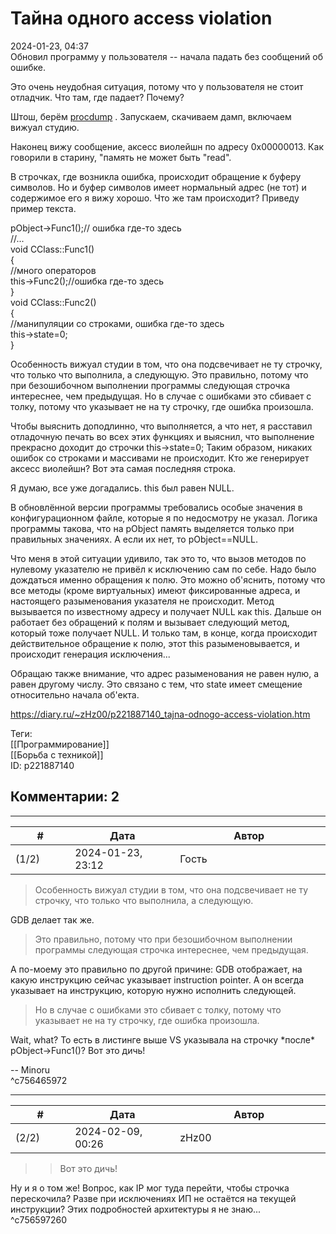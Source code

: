 Тайна одного access violation
=============================

  
2024-01-23, 04:37  
 Обновил программу у пользователя -- начала падать без сообщений об ошибке.   
   
 Это очень неудобная ситуация, потому что у пользователя не стоит отладчик. Что там, где падает? Почему?   
   
 Штош, берём  [procdump](Кратчайшее%20руководство%20по%20отладке%20при%20помощи%20дампов%20памяти)  . Запускаем, скачиваем дамп, включаем вижуал студию.   
   
 Наконец вижу сообщение, аксесс виолейшн по адресу 0x00000013. Как говорили в старину, "память не может быть "read".   
   
 В строчках, где возникла ошибка, происходит обращение к буферу символов. Но и буфер символов имеет нормальный адрес (не тот) и содержимое его я вижу хорошо. Что же там происходит? Приведу пример текста.   
   
 pObject->Func1();// ошибка где-то здесь   
 //...   
 void CClass::Func1()   
 {   
 //много операторов   
 this->Func2();//ошибка где-то здесь   
 }   
 void CClass::Func2()   
 {   
 //манипуляции со строками, ошибка где-то здесь   
 this->state=0;   
 }   
   
 Особенность вижуал студии в том, что она подсвечивает не ту строчку, что только что выполнила, а следующую. Это правильно, потому что при безошибочном выполнении программы следующая строчка интереснее, чем предыдущая. Но в случае с ошибками это сбивает с толку, потому что указывает не на ту строчку, где ошибка произошла.   
   
 Чтобы выяснить доподлинно, что выполняется, а что нет, я расставил отладочную печать во всех этих функциях и выяснил, что выполнение прекрасно доходит до строчки this->state=0; Таким образом, никаких ошибок со строками и массивами не происходит. Кто же генерирует аксесс виолейшн? Вот эта самая последняя строка.   
   
 Я думаю, все уже догадались. this был равен NULL.   
   
 В обновлённой версии программы требовались особые значения в конфигурационном файле, которые я по недосмотру не указал. Логика программы такова, что на pObject память выделяется только при правильных значениях. А если их нет, то pObject==NULL.   
   
 Что меня в этой ситуации удивило, так это то, что вызов методов по нулевому указателю не привёл к исключению сам по себе. Надо было дождаться именно обращения к полю. Это можно об'яснить, потому что все методы (кроме виртуальных) имеют фиксированные адреса, и настоящего разыменования указателя не происходит. Метод вызывается по известному адресу и получает NULL как this. Дальше он работает без обращений к полям и вызывает следующий метод, который тоже получает NULL. И только там, в конце, когда происходит действительное обращение к полю, этот this разыменовывается, и происходит генерация исключения...   
   
 Обращаю также внимание, что адрес разыменования не равен нулю, а равен другому числу. Это связано с тем, что state имеет смещение относительно начала об'екта.   
  
<https://diary.ru/~zHz00/p221887140_tajna-odnogo-access-violation.htm>  
  
Теги:  
[[Программирование]]  
[[Борьба с техникой]]  
ID: p221887140  


Комментарии: 2
--------------

  


---



|         #         |              Дата              |                     Автор                     |           ID           |
| --- | --- | --- | --- |
| (1/2) | 2024-01-23, 23:12 | Гость | c756465972 |

  
 > Особенность вижуал студии в том, что она подсвечивает не ту строчку, что только что выполнила, а следующую.   
   
 GDB делает так же.   
   
 > Это правильно, потому что при безошибочном выполнении программы следующая строчка интереснее, чем предыдущая.   
   
 А по-моему это правильно по другой причине: GDB отображает, на какую инструкцию сейчас указывает instruction pointer. А он всегда указывает на инструкцию, которую нужно исполнить следующей.   
   
 > Но в случае с ошибками это сбивает с толку, потому что указывает не на ту строчку, где ошибка произошла.   
   
 Wait, what? То есть в листинге выше VS указывала на строчку \*после\* pObject->Func1()? Вот это дичь!   
   
 -- Minoru   
 ^c756465972

---



|         #         |              Дата              |                     Автор                     |           ID           |
| --- | --- | --- | --- |
| (2/2) | 2024-02-09, 00:26 | zHz00 | c756597260 |

  
 >> Вот это дичь!   
   
 Ну и я о том же! Вопрос, как IP мог туда перейти, чтобы строчка перескочила? Разве при исключениях ИП не остаётся на текущей инструкции? Этих подробностей архитектуры я не знаю...   
 ^c756597260